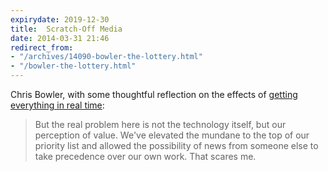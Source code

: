 ```yaml
---
expirydate: 2019-12-30
title:  Scratch-Off Media
date: 2014-03-31 21:46
redirect_from:
- "/archives/14090-bowler-the-lottery.html"
- "/bowler-the-lottery.html"
---
```



Chris Bowler, with some thoughtful reflection on the effects of [getting everything in real time](http://chrisbowler.com/journal/the-lottery): 

> But the real problem here is not the technology itself, but our perception of value. We've elevated the mundane to the top of our priority list and allowed the possibility of news from someone else to take precedence over our own work. That scares me.

